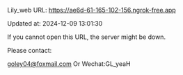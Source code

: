 Lily_web URL: https://ae6d-61-165-102-156.ngrok-free.app

Updated at: 2024-12-09 13:01:30

If you cannot open this URL, the server might be down.

Please contact: 

goley04@foxmail.com Or Wechat:GL_yeaH